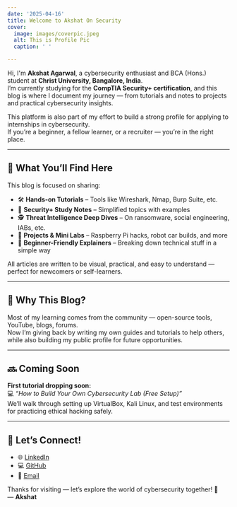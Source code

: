 ```yaml
---
date: '2025-04-16'
title: Welcome to Akshat On Security
cover:
  image: images/coverpic.jpeg
  alt: This is Profile Pic
  caption: ' '

---
```


Hi, I'm **Akshat Agarwal**, a cybersecurity enthusiast and BCA (Hons.) student at **Christ University, Bangalore, India**.  
I’m currently studying for the **CompTIA Security+ certification**, and this blog is where I document my journey — from tutorials and notes to projects and practical cybersecurity insights.

This platform is also part of my effort to build a strong profile for applying to internships in cybersecurity.  
If you’re a beginner, a fellow learner, or a recruiter — you’re in the right place.

---

## 🚀 What You’ll Find Here

This blog is focused on sharing:

- 🛠️ **Hands-on Tutorials** – Tools like Wireshark, Nmap, Burp Suite, etc.  
- 📘 **Security+ Study Notes** – Simplified topics with examples  
- 🕵️ **Threat Intelligence Deep Dives** – On ransomware, social engineering, IABs, etc.  
- 🤖 **Projects & Mini Labs** – Raspberry Pi hacks, robot car builds, and more  
- 🧠 **Beginner-Friendly Explainers** – Breaking down technical stuff in a simple way

All articles are written to be visual, practical, and easy to understand — perfect for newcomers or self-learners.

---

## 🎯 Why This Blog?

Most of my learning comes from the community — open-source tools, YouTube, blogs, forums.  
Now I’m giving back by writing my own guides and tutorials to help others, while also building my public profile for future opportunities.

---

## 🔜 Coming Soon

**First tutorial dropping soon:**  
💻 *“How to Build Your Own Cybersecurity Lab (Free Setup)”*  
We’ll walk through setting up VirtualBox, Kali Linux, and test environments for practicing ethical hacking safely.

---

## 🤝 Let’s Connect!

- 🌐 [LinkedIn](https://www.linkedin.com/in/akshat-agarwal-50768225b/)
- 💻 [GitHub](https://github.com/akshat4165)
- 📧 [Email](mailto:akshatagarwal4165@gmail.com)

Thanks for visiting — let’s explore the world of cybersecurity together! 🚀  
— **Akshat**